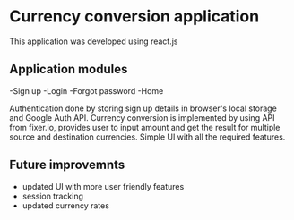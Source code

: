 # Currency conversion application
This application was developed using react.js 
## Application modules
-Sign up
-Login
-Forgot password
-Home

Authentication done by storing sign up details in browser's local storage and Google Auth API.
Currency conversion is implemented by using API from fixer.io,
provides user to input amount and get the result for multiple source and destination currencies.
Simple UI with all the required features.

## Future improvemnts
- updated UI with more user friendly features
- session tracking
- updated currency rates



